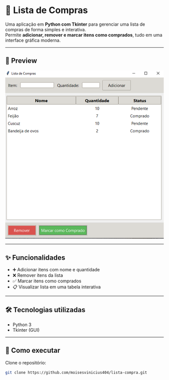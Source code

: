 # 🛒 Lista de Compras

Uma aplicação em **Python com Tkinter** para gerenciar uma lista de compras de forma simples e interativa.  
Permite **adicionar, remover e marcar itens como comprados**, tudo em uma interface gráfica moderna.

---

## 📸 Preview

![Lista de Compras](https://github.com/moisesvinicius404/lista-compras/blob/main/img-sistema.png)

---

## ✨ Funcionalidades

- ➕ Adicionar itens com nome e quantidade  
- ❌ Remover itens da lista  
- ✅ Marcar itens como comprados  
- 📋 Visualizar lista em uma tabela interativa  

---

## 🛠️ Tecnologias utilizadas

- Python 3  
- Tkinter (GUI)  

---

## 🚀 Como executar

Clone o repositório:
```bash
git clone https://github.com/moisesvinicius404/lista-compra.git
